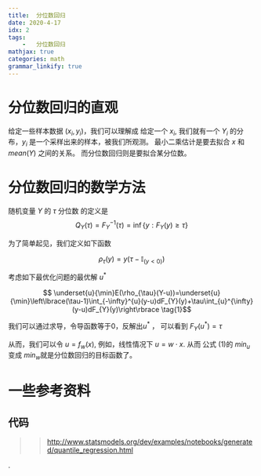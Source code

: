```yaml
---
title:  分位数回归
date: 2020-4-17
idx: 2
tags:
    -   分位数回归
mathjax: true
categories: math
grammar_linkify: true
---
```


# 分位数回归的直观

给定一些样本数据 $(x_i, y_i)$，我们可以理解成 给定一个 $x_i$, 我们就有一个 $Y_i$ 的分布，$y_i$ 是一个采样出来的样本，被我们所观测。 最小二乘估计是要去拟合 $x$ 和 $mean(Y)$ 之间的关系。 而分位数回归则是要拟合某分位数。

<!-- more -->

 
 
 
# 分位数回归的数学方法
随机变量 $Y$ 的 $\tau$ 分位数 的定义是
$$ Q_{Y}(\tau)=F_{Y}^{-1}(\tau)=\inf\left\lbrace y:F_{Y}(y)\geq\tau\right\rbrace $$

为了简单起见，我们定义如下函数

$$ \rho_{\tau}(y)=y(\tau-\mathbb{I}_{(y<0)}) $$
 
 
考虑如下最优化问题的最优解 $u^*$

$$ \underset{u}{\min}E(\rho_{\tau}(Y-u))=\underset{u}{\min}\left\lbrace(\tau-1)\int_{-\infty}^{u}(y-u)dF_{Y}(y)+\tau\int_{u}^{\infty}(y-u)dF_{Y}(y)\right\rbrace  \tag{1}$$ 

我们可以通过求导，令导函数等于0，反解出$u^\ast$ ， 可以看到 $F_{Y}( u^\ast)=\tau$

从而，我们可以令  $u = f_w(x)$, 例如，线性情况下  $u = w\cdot x$. 从而 公式 (1)的 $min_u$ 变成 $min_w$就是分位数回归的目标函数了。


 

 # 一些参考资料
  
 ## 代码
 >>  http://www.statsmodels.org/dev/examples/notebooks/generated/quantile_regression.html
 >>  
 
 .
